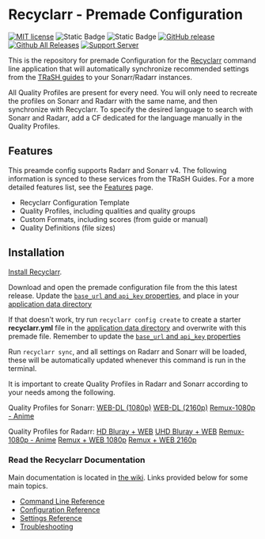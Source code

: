 # Recyclarr - Premade Configuration

[![MIT license](https://img.shields.io/badge/License-MIT-blue.svg)](https://github.com/mattiaginoble/recyclarr-config/blob/main/LICENSE)
![Static Badge](https://img.shields.io/badge/Radarr%20Version%20-%20v4%20-%20orange?link=https%3A%2F%2Fgithub.com%2FRadarr%2FRadarr)
![Static Badge](https://img.shields.io/badge/Sonarr%20Version%20-%20v4%20-%20blue?link=https%3A%2F%2Fgithub.com%2FSonarr%2FSonarr)
[![GitHub release](https://img.shields.io/github/release/recyclarr/recyclarr.svg)](https://github.com/mattiaginoble/recyclarr-config/releases/)
[![Github All Releases](https://img.shields.io/github/downloads/mattiaginoble/recyclarr-config/total.svg)]()
[![Support Server](https://img.shields.io/discord/492590071455940612.svg?color=7289da&label=TRaSH-Guides&logo=discord&style=flat-square)](https://discord.com/invite/Vau8dZ3)

This is the repository for premade Configuration for the [Recyclarr](https://github.com/recyclarr/recyclarr) command line application 
that will automatically synchronize recommended settings from the [TRaSH guides](https://trash-guides.info/) to your Sonarr/Radarr instances.

All Quality Profiles are present for every need.
You will only need to recreate the profiles on Sonarr and Radarr with the same name, and then synchronize with Recyclarr.
To specify the desired language to search with Sonarr and Radarr, add a CF dedicated for the language manually in the Quality Profiles.

## Features

This preamde config supports Radarr and Sonarr v4. The following information is synced to
these services from the TRaSH Guides. For a more detailed features list, see the [Features](https://recyclarr.dev/wiki/features) page.

- Recyclarr Configuration Template
- Quality Profiles, including qualities and quality groups
- Custom Formats, including scores (from guide or manual)
- Quality Definitions (file sizes)

## Installation

[Install Recyclarr](https://recyclarr.dev/wiki/installation/).

Download and open the premade configuration file from the this latest release. Update the [`base_url` and `api_key` properties](https://recyclarr.dev/wiki/yaml/config-reference/basic/), and place in your [application data directory](https://recyclarr.dev/wiki/file-structure/#appdata-directory)

If that doesn't work, try run `recyclarr config create` to create a starter **recyclarr.yml** file in the [application data directory](https://recyclarr.dev/wiki/file-structure/#appdata-directory) and overwrite with this premade file.
Remember to update the [`base_url` and `api_key` properties](https://recyclarr.dev/wiki/yaml/config-reference/basic/)

Run `recyclarr sync`, and all settings on Radarr and Sonarr will be loaded, these will be automatically updated whenever this command is run in the terminal.

It is important to create Quality Profiles in Radarr and Sonarr according to your needs among the following.

Quality Profiles for Sonarr:
[WEB-DL (1080p)](https://trash-guides.info/Sonarr/images/cf-profile-web1080.png)
[WEB-DL (2160p)](https://trash-guides.info/Sonarr/images/cf-profile-web2160.png)
[Remux-1080p - Anime](https://trash-guides.info/Sonarr/images/cfa-default-scoring.png)

Quality Profiles for Radarr:
[HD Bluray + WEB](https://trash-guides.info/Radarr/images/qp-bluray-webdl.png )
[UHD Bluray + WEB](https://trash-guides.info/Radarr/images/qp-uhd-bluray-webdl.png)
[Remux-1080p - Anime](https://trash-guides.info/Radarr/images/cfa-complete.png )
[Remux + WEB 1080p](https://trash-guides.info/Radarr/images/qp-uhd-bluray-webdl.png )
[Remux + WEB 2160p](https://trash-guides.info/Radarr/images/qp-remux-webdl-2160p.png)

### Read the Recyclarr Documentation

Main documentation is located in [the wiki](https://recyclarr.dev/wiki). Links provided below for
some main topics.

- [Command Line Reference](https://recyclarr.dev/wiki/cli/)
- [Configuration Reference](https://recyclarr.dev/wiki/yaml/config-reference)
- [Settings Reference](https://recyclarr.dev/wiki/yaml/settings-reference)
- [Troubleshooting](https://recyclarr.dev/wiki/troubleshooting/help)
